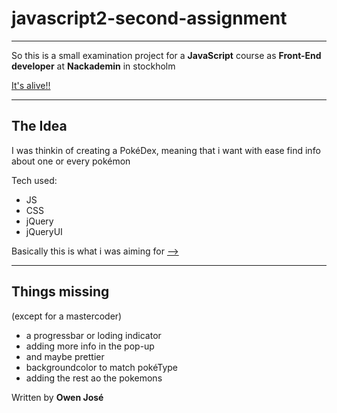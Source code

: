 # __javascript2-second-assignment__

---

So this is a small examination project for a **JavaScript** course as
**Front-End developer** at **Nackademin** in stockholm

[It's alive!!](https://owenjose.github.io/javascript2-second-assignment/index.html "patience my friend")

---

## __The Idea__

I was thinkin of creating a PokéDex, meaning that i want with ease find info about one or every pokémon

Tech used:

* JS
* CSS
* jQuery
* jQueryUI

Basically this is what i was aiming for [-->](https://www.pokedex.org/)

---

## __Things missing__
(except for a mastercoder)


* a progressbar or loding indicator
* adding more info in the pop-up
* and maybe prettier
* backgroundcolor to match pokéType
* adding the rest ao the pokemons

Written by 
__Owen José__

